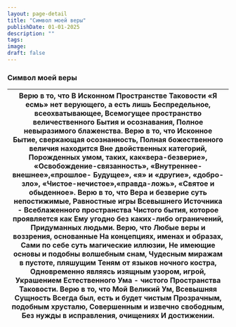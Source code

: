 ```yaml
---
layout: page-detail
title: "Символ моей веры"
publishDate: 01-01-2025
description: ""
tags:
image:
draft: false
---
```


### Символ моей веры

| Верю в то, что  В Исконном Пространстве Таковости  «Я есмь» нет верующего, а есть лишь  Беспредельное, всеохватывающее,  Всемогущее пространство величественного  Бытия и осознавания, Полное невыразимого блаженства.  Верю в то, что  Исконное Бытие, сверкающая осознанность,  Полная божественного величия находится  Вне двойственных категорий,  Порожденных умом, таких, как«вера-безверие»,  «Освобождение-связанность»,  «Внутреннее-внешнее»,«прошлое- Будущее», «я» и «другие», «добро-зло»,  «Чистое-нечистое»,«правда-ложь»,  «Святое и обыденное».  Верю в то, что  Вера и безверие суть непостижимые,  Равностные игры Всевышнего Источника -  Всеблаженного пространства  Чистого бытия, которое проявляется как  Ему угодно без каких-либо ограничений,  Придуманных людьми.  Верю, что  Любые веры и воззрения, основанные  На концепциях, именах и образах,  Сами по себе суть магические иллюзии,  Не имеющие основы и подобны волшебным снам,  Чудесным миражам в пустоте, пляшущим  Теням от языков ночного костра,  Одновременно являясь изящным узором, игрой,  Украшением Естественного Ума - чистого  Пространства Таковости.  Верю в то, что  Мой Великий Ум, Всевышняя Сущность  Всегда был, есть и будет чистым  Прозрачным, подобным хрусталю,  Совершенным и извечно свободным,  Без нужды в исправления, очищениях  И достижении. |
| ----------------------------------------------------------------------------------------------------------------------------------------------------------------------------------------------------------------------------------------------------------------------------------------------------------------------------------------------------------------------------------------------------------------------------------------------------------------------------------------------------------------------------------------------------------------------------------------------------------------------------------------------------------------------------------------------------------------------------------------------------------------------------------------------------------------------------------------------------------------------------------------------------------------------------------------------------------------------------------------------------------------------------------------------------------------------------------------------------------------------------------------------------------------------------------------------------------------------------------------------------------------------------------------------------------------------------------------------------------------- |
  
  
